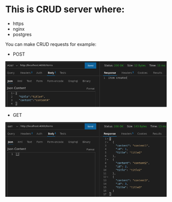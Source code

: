 # This is CRUD server where:
- https
- nginx
- postgres


You can make CRUD requests for example:

- POST

![Screenshot](POST.png)

- GET

![Screenshot](GET.png)
